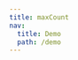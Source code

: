 ```yaml
---
title: maxCount
nav:
  title: Demo
  path: /demo
---
```


<code src="../examples/maxCount.tsx"></code>
